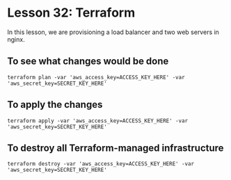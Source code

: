 # Lesson 32: Terraform
In this lesson, we are provisioning a load balancer and two web servers in nginx.

## To see what changes would be done
```
terraform plan -var 'aws_access_key=ACCESS_KEY_HERE' -var 'aws_secret_key=SECRET_KEY_HERE'
```

## To apply the changes
```
terraform apply -var 'aws_access_key=ACCESS_KEY_HERE' -var 'aws_secret_key=SECRET_KEY_HERE'
```

## To destroy all Terraform-managed infrastructure
```
terraform destroy -var 'aws_access_key=ACCESS_KEY_HERE' -var 'aws_secret_key=SECRET_KEY_HERE'
```